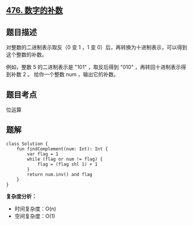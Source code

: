 ## [476. 数字的补数](https://leetcode.cn/problems/number-complement/description/)

## 题目描述

对整数的二进制表示取反（0 变 1 ，1 变 0）后，再转换为十进制表示，可以得到这个整数的补数。

例如，整数 5 的二进制表示是 "101" ，取反后得到 "010" ，再转回十进制表示得到补数 2 。
给你一个整数 num ，输出它的补数。

## 题目考点

位运算

## 题解
 
```
class Solution {
    fun findComplement(num: Int): Int {
        var flag = 1
        while (flag or num != flag) {
            flag = (flag shl 1) + 1
        }
        return num.inv() and flag
    }
}
```

**复杂度分析：**

- 时间复杂度：O(n)
- 空间复杂度：O(1) 
